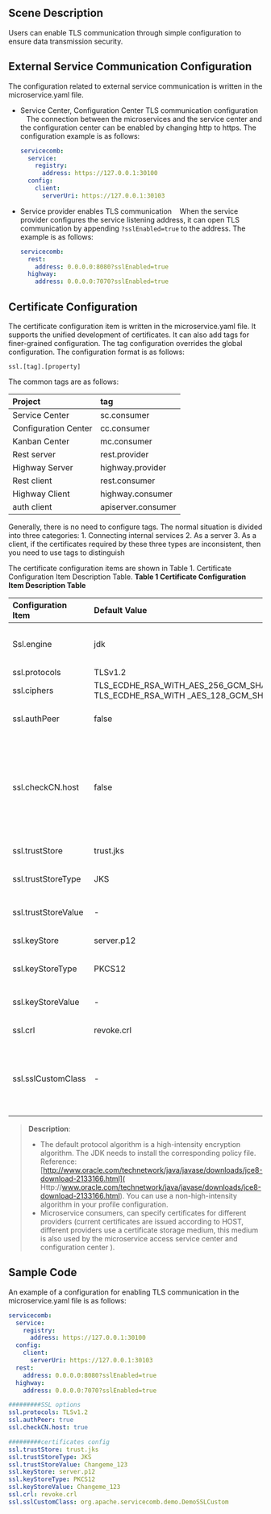 ## Scene Description

Users can enable TLS communication through simple configuration to ensure data transmission security.

## External Service Communication Configuration

The configuration related to external service communication is written in the microservice.yaml file.

* Service Center, Configuration Center TLS communication configuration
   The connection between the microservices and the service center and the configuration center can be enabled by changing http to https. The configuration example is as follows:

  ```yaml
  servicecomb:
    service:
      registry:
        address: https://127.0.0.1:30100
    config:
      client:
        serverUri: https://127.0.0.1:30103
  ```

* Service provider enables TLS communication
   When the service provider configures the service listening address, it can open TLS communication by appending `?sslEnabled=true` to the address. The example is as follows:

  ```yaml
  servicecomb:
    rest:
      address: 0.0.0.0:8080?sslEnabled=true
    highway:
      address: 0.0.0.0:7070?sslEnabled=true
  ```

## Certificate Configuration

The certificate configuration item is written in the microservice.yaml file. It supports the unified development of certificates. It can also add tags for finer-grained configuration. The tag configuration overrides the global configuration. The configuration format is as follows:

```
ssl.[tag].[property]
```
The common tags are as follows:

| Project | tag |
| :--- | :--- |
| Service Center | sc.consumer |
| Configuration Center | cc.consumer |
| Kanban Center | mc.consumer |
| Rest server | rest.provider |
| Highway Server | highway.provider |
| Rest client | rest.consumer|
| Highway Client | highway.consumer|
| auth client | apiserver.consumer|
Generally, there is no need to configure tags. The normal situation is divided into three categories: 1. Connecting internal services 2. As a server 3. As a client, if the certificates required by these three types are inconsistent, then you need to use tags to distinguish

The certificate configuration items are shown in Table 1. Certificate Configuration Item Description Table.
**Table 1 Certificate Configuration Item Description Table**

| Configuration Item | Default Value | Range of Value | Required | Meaning | Caution |
| :--- | :--- | :--- | :--- | :--- | :--- |
| Ssl.engine| jdk | - | No | ssl protocol, provide jdk/openssl options | default jdk |
| ssl.protocols | TLSv1.2 | - | No | Protocol List | separated by comma |
| ssl.ciphers | TLS\_ECDHE\_RSA\_WITH\_AES\_256\_GCM\_SHA384,<br/>TLS\_ECDHE\_RSA\_WITH \_AES\_128\_GCM\_SHA256 | - | No| List of laws | separated by comma |
| ssl.authPeer | false | - | No | Whether to authenticate the peer | - |
| ssl.checkCN.host | false | - | No | Check whether the CN of the certificate is checked. | This configuration item is valid only on the Consumer side and is valid using the http protocol. That is, the Consusser side uses the rest channel. Invalid for Provider, highway, etc. The purpose of checking CN is to prevent the server from being phishing, refer to Standard definition: [https://tools.ietf.org/html/rfc2818. ](https://tools.ietf.org/html/rfc2818.) |
| ssl.trustStore | trust.jks | - | No | Trust certificate file | - |
| ssl.trustStoreType | JKS | - | No | Trust Certificate Type | - |
| ssl.trustStoreValue | - | - | No | Trust Certificate Password | - |
| ssl.keyStore | server.p12 | - | No | Identity Certificate File | - |
| ssl.keyStoreType | PKCS12 | - | No | Identity Certificate Type | - |
| ssl.keyStoreValue | - | - | No | Identity Certificate Password | - |
| ssl.crl | revoke.crl | - | No | Revoked Certificate File | - |
| ssl.sslCustomClass | - | org.apache.servicecomb.foundation.ssl.SSLCustom implementation class | No | SSLCustom class implementation for developers to convert passwords, file paths, etc. | - |

> **Description**:
>
> * The default protocol algorithm is a high-intensity encryption algorithm. The JDK needs to install the corresponding policy file. Reference: [http://www.oracle.com/technetwork/java/javase/downloads/jce8-download-2133166.html]( Http://www.oracle.com/technetwork/java/javase/downloads/jce8-download-2133166.html). You can use a non-high-intensity algorithm in your profile configuration.
> * Microservice consumers, can specify certificates for different providers (current certificates are issued according to HOST, different providers use a certificate storage medium, this medium is also used by the microservice access service center and configuration center ).

## Sample Code

An example of a configuration for enabling TLS communication in the microservice.yaml file is as follows:
```yaml
servicecomb:
  service:
    registry:
      address: https://127.0.0.1:30100
  config:
    client:
      serverUri: https://127.0.0.1:30103
  rest:
    address: 0.0.0.0:8080?sslEnabled=true
  highway:
    address: 0.0.0.0:7070?sslEnabled=true

#########SSL options
ssl.protocols: TLSv1.2
ssl.authPeer: true
ssl.checkCN.host: true

#########certificates config
ssl.trustStore: trust.jks
ssl.trustStoreType: JKS
ssl.trustStoreValue: Changeme_123
ssl.keyStore: server.p12
ssl.keyStoreType: PKCS12
ssl.keyStoreValue: Changeme_123
ssl.crl: revoke.crl
ssl.sslCustomClass: org.apache.servicecomb.demo.DemoSSLCustom
```
